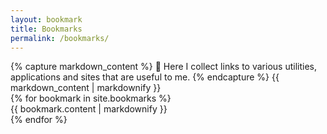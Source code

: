 ```yaml
---
layout: bookmark 
title: Bookmarks
permalink: /bookmarks/
---
```


<div class="bubble">
{% capture markdown_content %}
💁 Here I collect links to various utilities, applications and sites that are useful to me.
{% endcapture %}
{{ markdown_content | markdownify }}
</div>

<div class="bookmarks-container">
{% for bookmark in site.bookmarks %}
<div class="bookmarks-bubble">
  {{ bookmark.content | markdownify }}
</div>
{% endfor %}
</div>

<div class="spacer"></div>
